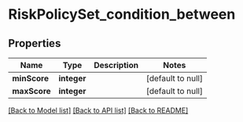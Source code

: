 # RiskPolicySet_condition_between

## Properties
Name | Type | Description | Notes
------------ | ------------- | ------------- | -------------
**minScore** | **integer** |  | [default to null]
**maxScore** | **integer** |  | [default to null]

[[Back to Model list]](../README.md#documentation-for-models) [[Back to API list]](../README.md#documentation-for-api-endpoints) [[Back to README]](../README.md)


